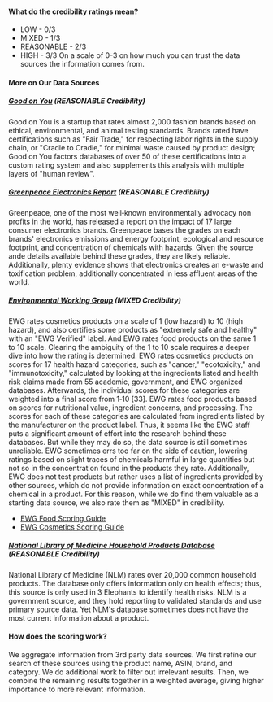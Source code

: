 

#### What do the credibility ratings mean?
* LOW - 0/3
* MIXED - 1/3
* REASONABLE - 2/3
* HIGH - 3/3
On a scale of 0-3 on how much you can trust the data sources the information comes from.


#### More on Our Data Sources

##### [Good on You](https://goodonyou.eco/wp-content/uploads/2018/12/Good-On-You-Brand-Rating-System-Dec-2018-1.pdf) (REASONABLE Credibility)
Good on You is a startup that rates almost 2,000 fashion brands based on ethical, environmental, and animal testing standards. Brands rated have certifications such as "Fair Trade," for respecting labor rights in the supply chain, or "Cradle to Cradle," for minimal waste caused by product design; Good on You factors databases of over 50 of these certifications into a custom rating system and also supplements this analysis with multiple layers of "human review".

##### [Greenpeace Electronics Report](https://greenpeace.org/usa/reports/greener-electronics-2017/) (REASONABLE Credibility)
Greenpeace, one of the most well‐known environmentally advocacy non profits in the world, has released a report on the impact of 17 large consumer electronics brands. Greenpeace bases the grades on each brands' electronics emissions and energy footprint, ecological and resource footprint, and concentration of chemicals with hazards.  Given the source ande details available behind these grades, they are likely reliable. Additionally, plenty evidence shows that electronics creates an e-waste and toxification problem, additionally concentrated in less affluent areas of the world.

##### [Environmental Working Group](https://www.ewg.org/) (MIXED Credibility)
EWG rates cosmetics products on a scale of 1 (low hazard) to 10 (high hazard), and also certifies some products as "extremely safe and healthy" with an "EWG Verified" label. And EWG rates food products on the same 1 to 10 scale. Clearing the ambiguity of the 1 to 10 scale requires a deeper dive into how the rating is determined. EWG rates cosmetics products on scores for 17 health hazard categories, such as "cancer," "ecotoxicity," and "immunotoxicity," calculated by looking at the ingredients listed and health risk claims made from 55 academic, government, and EWG organized databases. Afterwards, the individual scores for these categories are weighted into a final score from 1‐10 [33]. EWG rates food products based on scores for nutritional value, ingredient concerns, and processing. The scores for each of these categories are calculated from ingredients listed by the manufacturer on the product label. Thus, it seems like the EWG staff puts a significant amount of effort into the research behind these databases. But while they may do so, the data source is still sometimes unreliable. EWG sometimes errs too far on the side of caution, lowering ratings based on slight traces of chemicals harmful in large quantities but not so in the concentration found in the products they rate. Additionally, EWG does not test products but rather uses a list of ingredients provided by other sources, which do not provide information on exact concentration of a chemical in a product. For this reason, while  we do find them valuable as a starting data source, we also rate them as "MIXED" in credibility.
* [EWG Food Scoring Guide](https://www.ewg.org/foodscores/content/faq)
* [EWG Cosmetics Scoring Guide](https://www.ewg.org/skindeep/site/about.php)


##### [National Library of Medicine Household Products Database](https://householdproducts.nlm.nih.gov/faq.htm) (REASONABLE Credibility)
National Library of Medicine (NLM) rates over 20,000 common household products. The database only offers information only on health effects; thus, this source is only used in 3 Elephants to identify health risks. NLM is a government source, and they hold reporting to validated standards and use primary source data. Yet NLM's database sometimes does not have the most current information about a product.

#### How does the scoring work?
We aggregate information from 3rd party data sources. We first refine our search of these sources using the product name, ASIN, brand, and category. We do additional work to filter out irrelevant results. Then, we combine the remaining results together in a weighted average, giving higher importance to more relevant information.
